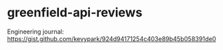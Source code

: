 # greenfield-api-reviews

Engineering journal: https://gist.github.com/kevypark/924d94171254c403e89b45b058391de0
